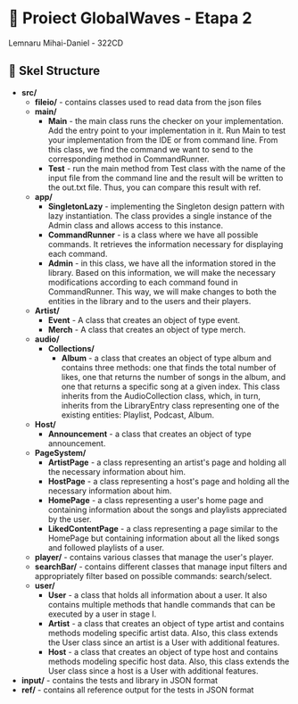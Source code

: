 # 🎵 Proiect GlobalWaves - Etapa 2

Lemnaru Mihai-Daniel - 322CD

## 📂 Skel Structure

* **src/**
  * **fileio/** - contains classes used to read data from the json files
  * **main/**
    * **Main** - the main class runs the checker on your implementation. Add the entry point to your implementation in it. Run Main to test your implementation from the IDE or from command line. From this class, we find the command we want to send to the corresponding method in CommandRunner.
    * **Test** - run the main method from Test class with the name of the input file from the command line and the result will be written to the out.txt file. Thus, you can compare this result with ref.
  * **app/**
    * **SingletonLazy** - implementing the Singleton design pattern with lazy instantiation. The class provides a single instance of the Admin class and allows access to this instance.
    * **CommandRunner** - is a class where we have all possible commands. It retrieves the information necessary for displaying each command.
    * **Admin** - in this class, we have all the information stored in the library. Based on this information, we will make the necessary modifications according to each command found in CommandRunner. This way, we will make changes to both the entities in the library and to the users and their players.
  * **Artist/**
    * **Event** - A class that creates an object of type event.
    * **Merch** - A class that creates an object of type merch.
  * **audio/**
    * **Collections/**
      * **Album** - a class that creates an object of type album and contains three methods: one that finds the total number of likes, one that returns the number of songs in the album, and one that returns a specific song at a given index. This class inherits from the AudioCollection class, which, in turn, inherits from the LibraryEntry class representing one of the existing entities: Playlist, Podcast, Album.
  * **Host/**
    * **Announcement** - a class that creates an object of type announcement.
  * **PageSystem/**
    * **ArtistPage** - a class representing an artist's page and holding all the necessary information about him.
    * **HostPage** - a class representing a host's page and holding all the necessary information about him.
    * **HomePage** - a class representing a user's home page and containing information about the songs and playlists appreciated by the user.
    * **LikedContentPage** - a class representing a page similar to the HomePage but containing information about all the liked songs and followed playlists of a user.
  * **player/** - contains various classes that manage the user's player.
  * **searchBar/** - contains different classes that manage input filters and appropriately filter based on possible commands: search/select.
  * **user/**
    * **User** - a class that holds all information about a user. It also contains multiple methods that handle commands that can be executed by a user in stage I.
    * **Artist** - a class that creates an object of type artist and contains methods modeling specific artist data. Also, this class extends the User class since an artist is a User with additional features.
    * **Host** - a class that creates an object of type host and contains methods modeling specific host data. Also, this class extends the User class since a host is a User with additional features.
* **input/** - contains the tests and library in JSON format
* **ref/** - contains all reference output for the tests in JSON format
